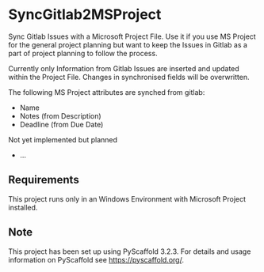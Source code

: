 # SyncGitlab2MSProject

Sync Gitlab Issues with a Microsoft Project File.
Use it if you use MS Project for the general project planning but want to keep
the Issues in Gitlab as a part of project planning to follow the process.

Currently only Information from Gitlab Issues are inserted and updated within the
Project File. Changes in synchronised fields will be overwritten.

The following MS Project attributes are synched from gitlab:
  - Name
  - Notes (from Description)
  - Deadline (from Due Date)

Not yet implemented but planned
  - ...

## Requirements
This project runs only in an Windows Environment with Microsoft Project installed.

## Note

This project has been set up using PyScaffold 3.2.3. For details and usage
information on PyScaffold see https://pyscaffold.org/.
